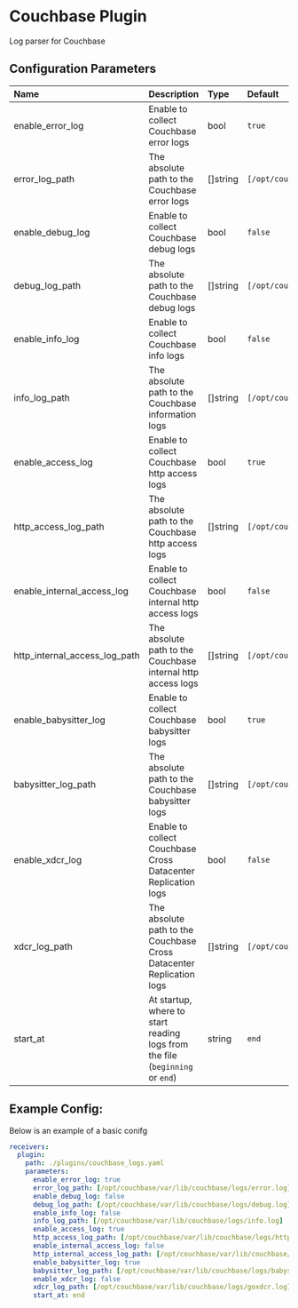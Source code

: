 # Couchbase Plugin

Log parser for Couchbase

## Configuration Parameters

| Name | Description | Type | Default | Required | Values |
|:-- |:-- |:-- |:-- |:-- |:-- |
| enable_error_log | Enable to collect Couchbase error logs | bool | `true` | false |  |
| error_log_path | The absolute path to the Couchbase error logs | []string | `[/opt/couchbase/var/lib/couchbase/logs/error.log]` | false |  |
| enable_debug_log | Enable to collect Couchbase debug logs | bool | `false` | false |  |
| debug_log_path | The absolute path to the Couchbase debug logs | []string | `[/opt/couchbase/var/lib/couchbase/logs/debug.log]` | false |  |
| enable_info_log | Enable to collect Couchbase info logs | bool | `false` | false |  |
| info_log_path | The absolute path to the Couchbase information logs | []string | `[/opt/couchbase/var/lib/couchbase/logs/info.log]` | false |  |
| enable_access_log | Enable to collect Couchbase http access logs | bool | `true` | false |  |
| http_access_log_path | The absolute path to the Couchbase http access logs | []string | `[/opt/couchbase/var/lib/couchbase/logs/http_access.log]` | false |  |
| enable_internal_access_log | Enable to collect Couchbase internal http access logs | bool | `false` | false |  |
| http_internal_access_log_path | The absolute path to the Couchbase internal http access logs | []string | `[/opt/couchbase/var/lib/couchbase/logs/http_access_internal.log]` | false |  |
| enable_babysitter_log | Enable to collect Couchbase babysitter logs | bool | `true` | false |  |
| babysitter_log_path | The absolute path to the Couchbase babysitter logs | []string | `[/opt/couchbase/var/lib/couchbase/logs/babysitter.log]` | false |  |
| enable_xdcr_log | Enable to collect Couchbase Cross Datacenter Replication logs | bool | `false` | false |  |
| xdcr_log_path | The absolute path to the Couchbase Cross Datacenter Replication logs | []string | `[/opt/couchbase/var/lib/couchbase/logs/goxdcr.log]` | false |  |
| start_at | At startup, where to start reading logs from the file (`beginning` or `end`) | string | `end` | false | `beginning`, `end` |

## Example Config:

Below is an example of a basic conifg

```yaml
receivers:
  plugin:
    path: ./plugins/couchbase_logs.yaml
    parameters:
      enable_error_log: true
      error_log_path: [/opt/couchbase/var/lib/couchbase/logs/error.log]
      enable_debug_log: false
      debug_log_path: [/opt/couchbase/var/lib/couchbase/logs/debug.log]
      enable_info_log: false
      info_log_path: [/opt/couchbase/var/lib/couchbase/logs/info.log]
      enable_access_log: true
      http_access_log_path: [/opt/couchbase/var/lib/couchbase/logs/http_access.log]
      enable_internal_access_log: false
      http_internal_access_log_path: [/opt/couchbase/var/lib/couchbase/logs/http_access_internal.log]
      enable_babysitter_log: true
      babysitter_log_path: [/opt/couchbase/var/lib/couchbase/logs/babysitter.log]
      enable_xdcr_log: false
      xdcr_log_path: [/opt/couchbase/var/lib/couchbase/logs/goxdcr.log]
      start_at: end
```
